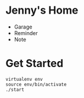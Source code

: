 # Jenny's Home
* Garage
* Reminder
* Note

# Get Started
```
virtualenv env
source env/bin/activate
./start
```
